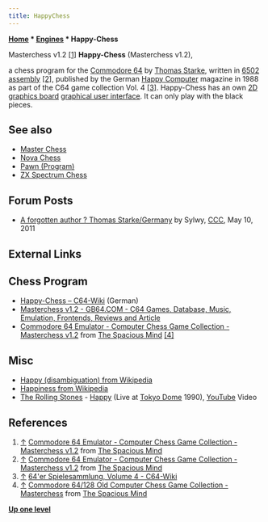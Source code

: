 ```yaml
---
title: HappyChess
---
```

**[Home](Home "Home") * [Engines](Engines "Engines") * Happy-Chess**

[](File:C64_masterchess_v12_emulator.jpg) Masterchess v1.2 <a id="cite-note-1" href="#cite-ref-1">[1]</a>
**Happy-Chess** (Masterchess v1.2),

a chess program for the [Commodore 64](Commodore_64 "Commodore 64") by [Thomas Starke](Thomas_Starke "Thomas Starke"), written in [6502](6502 "6502") [assembly](Assembly "Assembly")
<a id="cite-note-2" href="#cite-ref-2">[2]</a>,
published by the German [Happy Computer](https://de.wikipedia.org/wiki/Happy_Computer) magazine in 1988 as part of the C64 game collection Vol. 4
<a id="cite-note-3" href="#cite-ref-3">[3]</a>.
Happy-Chess has an own [2D graphics board](2D_Graphics_Board "2D Graphics Board") [graphical user interface](GUI "GUI"). It can only play with the black pieces.

## See also

- [Master Chess](Master_Chess "Master Chess")
- [Nova Chess](Nova_Chess "Nova Chess")
- [Pawn (Program)](</Pawn_(Program)> "Pawn (Program)")
- [ZX Spectrum Chess](ZX_Spectrum_Chess "ZX Spectrum Chess")

## Forum Posts

- [A forgotten author ? Thomas Starke/Germany](http://www.talkchess.com/forum3/viewtopic.php?f=2&t=39029) by Sylwy, [CCC](CCC "CCC"), May 10, 2011

## External Links

## Chess Program

- [Happy-Chess – C64-Wiki](https://www.c64-wiki.de/wiki/Happy-Chess) (German)
- [Masterchess v1.2 - GB64.COM - C64 Games, Database, Music, Emulation, Frontends, Reviews and Article](http://gb64.com/game.php?id=3408&d=45)
- [Commodore 64 Emulator - Computer Chess Game Collection - Masterchess v1.2](http://www.spacious-mind.com/html/c64_emu_-_masterchess_v1_2.html) from [The Spacious Mind](The_Spacious_Mind "The Spacious Mind") <a id="cite-note-4" href="#cite-ref-4">[4]</a>

## Misc

- [Happy (disambiguation) from Wikipedia](<https://en.wikipedia.org/wiki/Happy_(disambiguation)>)
- [Happiness from Wikipedia](https://en.wikipedia.org/wiki/Happiness)
- [The Rolling Stones](Category:The_Rolling_Stones "Category:The Rolling Stones") - [Happy](<https://en.wikipedia.org/wiki/Happy_(Rolling_Stones_song)>)  (Live at [Tokyo Dome](https://en.wikipedia.org/wiki/Tokyo_Dome) 1990), [YouTube](https://en.wikipedia.org/wiki/YouTube) Video

## References

1. <a id="cite-ref-1" href="#cite-note-1">↑</a> [Commodore 64 Emulator - Computer Chess Game Collection - Masterchess v1.2](http://www.spacious-mind.com/html/c64_emu_-_masterchess_v1_2.html) from [The Spacious Mind](The_Spacious_Mind "The Spacious Mind")
1. <a id="cite-ref-2" href="#cite-note-2">↑</a> [Commodore 64 Emulator - Computer Chess Game Collection - Masterchess v1.2](http://www.spacious-mind.com/html/c64_emu_-_masterchess_v1_2.html) from [The Spacious Mind](The_Spacious_Mind "The Spacious Mind")
1. <a id="cite-ref-3" href="#cite-note-3">↑</a> [64'er Spielesammlung, Volume 4 - C64-Wiki](https://www.c64-wiki.com/wiki/64'er_Spielesammlung#Volume_4)
1. <a id="cite-ref-4" href="#cite-note-4">↑</a> [Commodore 64/128 Old Computer Chess Game Collection - Masterchess](http://www.spacious-mind.com/html/commodore_c64_masterchess.html) from [The Spacious Mind](The_Spacious_Mind "The Spacious Mind")

**[Up one level](Engines "Engines")**

